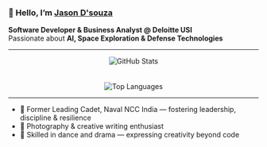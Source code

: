 ### 👋 Hello, I’m [Jason D'souza](https://www.linkedin.com/in/jason-d-b8029020b/)

**Software Developer & Business Analyst @ Deloitte USI**  
Passionate about **AI, Space Exploration & Defense Technologies**

---

<div align="center">

![GitHub Stats](https://github-readme-stats.vercel.app/api?username=JasonDsouzaofficial&theme=tokyonight&show_icons=true&count_private=true)  
<br>  
![Top Languages](https://github-readme-stats.vercel.app/api/top-langs/?username=JasonDsouzaofficial&theme=tokyonight&layout=compact)

</div>

---

- 🚀 Former Leading Cadet, Naval NCC India — fostering leadership, discipline & resilience  
- 🎨 Photography & creative writing enthusiast  
- 💃 Skilled in dance and drama — expressing creativity beyond code  

<!--
- 🔭 Currently working on ...
- 👯 Open to collaborations on ...
- 🤔 Looking for advice on ...
- 💬 Ask me about ...
- 📫 How to reach me: ...
- 😄 Pronouns: ...
-->
